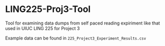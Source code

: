 # LING225-Proj3-Tool
Tool for examining data dumps from self paced reading expiriment like that used in UIUC LING 225 for Project 3

Example data can be found in `225_Project3_Experiment_Results.csv`
